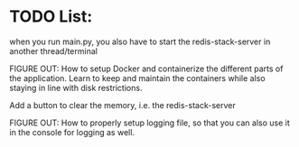 # TODO List:


when you run main.py, you also have to start the redis-stack-server in another thread/terminal

FIGURE OUT: How to setup Docker and containerize the different parts of the application. Learn to keep and maintain the containers
while also staying in line with disk restrictions.

Add a button to clear the memory, i.e. the redis-stack-server

FIGURE OUT: How to properly setup logging file, so that you can also use it in the console for logging as well.